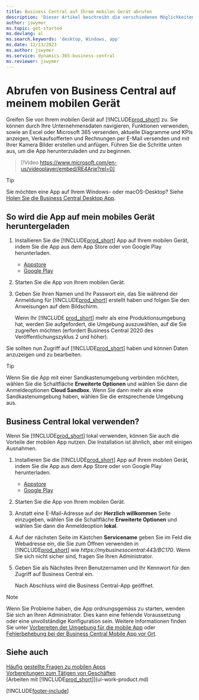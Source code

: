 ```yaml
---
title: Business Central auf Ihrem mobilen Gerät abrufen
description: 'Dieser Artikel beschreibt die verschiedenen Möglichkeiten, wie Sie Ihre Business Central-Daten auf Ihrem Smartphone oder Tablet anzeigen und bearbeiten, an Excel senden und vieles mehr.'
author: jswymer
ms.topic: get-started
ms.devlang: al
ms.search.keywords: 'desktop, Windows, app'
ms.date: 12/13/2023
ms.author: jswymer
ms.service: dynamics-365-business-central
ms.reviewer: jswymer
---
```


# Abrufen von Business Central auf meinem mobilen Gerät

Greifen Sie von Ihrem mobilen Gerät auf [!INCLUDE[prod_short](includes/prod_short.md)] zu. Sie können durch Ihre Unternehmensdaten navigieren, Funktionen verwenden, sowie an Excel oder Microsoft 365 versenden, aktuelle Diagramme und KPIs anzeigen, Verkaufsofferten und Rechnungen per E-Mail versenden und mit Ihrer Kamera Bilder erstellen und anfügen. Führen Sie die Schritte unten aus, um die App herunterzuladen und zu beginnen.

> [!Video https://www.microsoft.com/en-us/videoplayer/embed/RE4Arje?rel=0]

> [!TIP]
> Sie möchten eine App auf Ihrem Windows- oder macOS-Desktop? Siehe [Holen Sie die Business Central Desktop App](install-desktop-app.md).

## So wird die App auf mein mobiles Gerät heruntergeladen

1. Installieren Sie die [!INCLUDE[prod_short](includes/prod_short.md)] App auf Ihrem mobilen Gerät, indem Sie die App aus dem App Store oder von Google Play herunterladen.  
   - [Appstore](https://go.microsoft.com/fwlink/?LinkId=734847)
   - [Google Play](https://go.microsoft.com/fwlink/?LinkId=734849)
2. Starten Sie die App von Ihrem mobilen Gerät.
3. Geben Sie Ihren Namen und Ihr Passwort ein, das Sie während der Anmeldung für [!INCLUDE[prod_short](includes/prod_short.md)] erstellt haben und folgen Sie den Anweisungen auf dem Bildschirm.

    Wenn Ihr [!INCLUDE [prod_short](includes/prod_short.md)] mehr als eine Produktionsumgebung hat, werden Sie aufgefordert, die Umgebung auszuwählen, auf die Sie zugreifen möchten (erfordert Business Central 2020 des Veröffentlichungszyklus 2 und höher).

Sie sollten nun Zugriff auf [!INCLUDE[prod_short](includes/prod_short.md)] haben und können Daten anzuzeigen und zu bearbeiten.  

> [!TIP]
> Wenn Sie die App mit einer Sandkastenumgebung verbinden möchten, wählen Sie die Schaltfläche **Erweiterte Optionen** und wählen Sie dann die Anmeldeoptionen **Cloud Sandbox**. Wenn Sie dann mehr als eine Sandkastenumgebung haben, wählen Sie die entsprechende Umgebung aus.

## Business Central lokal verwenden?

Wenn Sie [!INCLUDE[prod_short](includes/prod_short.md)] lokal verwenden, können Sie auch die Vorteile der mobilen App nutzen. Die Installation ist ähnlich, aber mit einigen Ausnahmen.

1. Installieren Sie die [!INCLUDE[prod_short](includes/prod_short.md)] App auf Ihrem mobilen Gerät, indem Sie die App aus dem App Store oder von Google Play herunterladen.  

   - [Appstore](https://go.microsoft.com/fwlink/?LinkId=734847)
   - [Google Play](https://go.microsoft.com/fwlink/?LinkId=734849)
2. Starten Sie die App von Ihrem mobilen Gerät.
3. Anstatt eine E-Mail-Adresse auf der **Herzlich willkommen** Seite einzugeben, wählen Sie die Schaltfläche **Erweiterte Optionen** und wählen Sie dann die Anmeldeoption **lokal**.
4. Auf der nächsten Seite im Kästchen **Servicename** geben Sie im Feld die Webadresse ein, die Sie zum Öffnen verwenden in [!INCLUDE[prod_short](includes/prod_short.md)] wie *https://mybusinesscentral:443/BC170*. Wenn Sie sich nicht sicher sind, fragen Sie Ihren Administrator.
5. Geben Sie als Nächstes Ihren Benutzernamen und Ihr Kennwort für den Zugriff auf Business Central ein.

   Nach Abschluss wird die Business Central-App geöffnet.

> [!NOTE]
> Wenn Sie Probleme haben, die App ordnungsgemäss zu starten, wenden Sie sich an Ihren Administrator. Dies kann eine fehlende Voraussetzung oder eine unvollständige Konfiguration sein. Weitere Informationen finden Sie unter [Vorbereiten der Umgebung für die mobile App](/dynamics365/business-central/dev-itpro/deployment/install-business-central-app#prereqs) oder [Fehlerbehebung bei der Business Central Mobile App vor Ort](/dynamics365/business-central/dev-itpro/developer/devenv-troubleshooting-the-mobile-app).

## Siehe auch 

[Häufig gestellte Fragen zu mobilen Apps](ui-mobile-faq.yml)  
[Vorbereitungen zum Tätigen von Geschäften](ui-get-ready-business.md)  
[Arbeiten mit [!INCLUDE[prod_short](includes/prod_short.md)]](ui-work-product.md)    


[!INCLUDE[footer-include](includes/footer-banner.md)]
